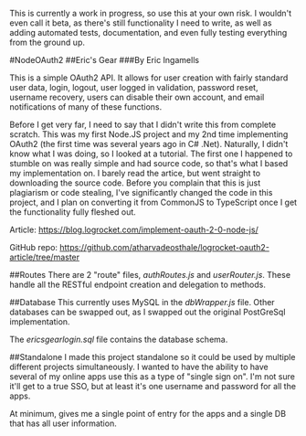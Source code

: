 This is currently a work in progress, so use this at your own risk. I wouldn't even call it beta, as there's still functionality I need to write, as well as adding automated tests, documentation, and even fully testing everything from the ground up.

#NodeOAuth2
##Eric's Gear
###By Eric Ingamells

This is a simple OAuth2 API. It allows for user creation with fairly standard user data, login, logout, user logged in validation, password reset, username recovery, users can disable their own account, and email notifications of many of these functions.

Before I get very far, I need to say that I didn't write this from complete scratch. This was my first Node.JS project and my 2nd time implementing OAuth2 (the first time was several years ago in C# .Net). Naturally, I didn't know what I was doing, so I looked at a tutorial. The first one I happened to stumble on was really simple and had source code, so that's what I based my implementation on. I barely read the artice, but went straight to downloading the source code. Before you complain that this is just plagiarism or code stealing, I've significantly changed the code in this project, and I plan on converting it from CommonJS to TypeScript once I get the functionality fully fleshed out.

Article: https://blog.logrocket.com/implement-oauth-2-0-node-js/

GitHub repo: https://github.com/atharvadeosthale/logrocket-oauth2-article/tree/master

##Routes
There are 2 "route" files, _authRoutes.js_ and _userRouter.js_. These handle all the RESTful endpoint creation and delegation to methods.

##Database
This currently uses MySQL in the _dbWrapper.js_ file. Other databases can be swapped out, as I swapped out the original PostGreSql implementation.

The _ericsgearlogin.sql_ file contains the database schema.

##Standalone
I made this project standalone so it could be used by multiple different projects simultaneously. I wanted to have the ability to have several of my online apps use this as a type of "single sign on". I'm not sure it'll get to a true SSO, but at least it's one username and password for all the apps.

At minimum, gives me a single point of entry for the apps and a single DB that has all user information.
